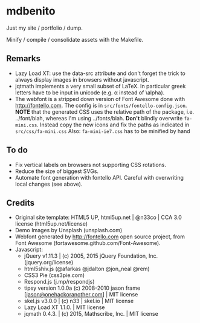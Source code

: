 # mdbenito

Just my site / portfolio / dump.

Minify / compile / consolidate assets with the Makefile.

## Remarks

* Lazy Load XT: use the data-src attribute and don't forget the
<noscript> trick to always display images in browsers without
javascript.
* jqtmath implements a very small subset of LaTeX. In particular
greek letters have to be input in unicode (e.g. α instead of \alpha).
* The webfont is a stripped down version of Font Awesome done with
  http://fontello.com. The config is in `src/fonts/fontello-config.json`.
  **NOTE** that the generated CSS uses the relative path of the package,
  i.e. ../font/blah, whereas I'm using ../font*s*/blah.
  **Don't** blindly overwrite `fa-mini.css`. Instead copy the new icons
  and fix the paths as indicated in `src/css/fa-mini.css`
  Also: `fa-mini-ie7.css` has to be minified by hand

## To do

* Fix vertical labels on browsers not supporting CSS rotations.
* Reduce the size of biggest SVGs.
* Automate font generation with fontello API. Careful with overwriting
  local changes (see above).



## Credits
* Original site template: HTML5 UP, html5up.net | @n33co | CCA 3.0 license
  (html5up.net/license)
* Demo Images by Unsplash (unsplash.com)
* Webfont generated by http://fontello.com open source project, from
  Font Awesome (fortawesome.github.com/Font-Awesome).
* Javascript:
    * jQuery v1.11.3 | (c) 2005, 2015 jQuery Foundation, Inc.
      (jquery.org/license)
    * html5shiv.js (@afarkas @jdalton @jon\_neal @rem)
    * CSS3 Pie (css3pie.com)
    * Respond.js (j.mp/respondjs)
    * tipsy version 1.0.0a (c) 2008-2010 jason frame
      [jason@onehackoranother.com] | MIT license
    * skel.js v3.0.0 | (c) n33 | skel.io | MIT license
    * Lazy Load XT 1.1.0. | MIT license
    * jqmath 0.4.3. | (c) 2015, Mathscribe, Inc. | MIT license

